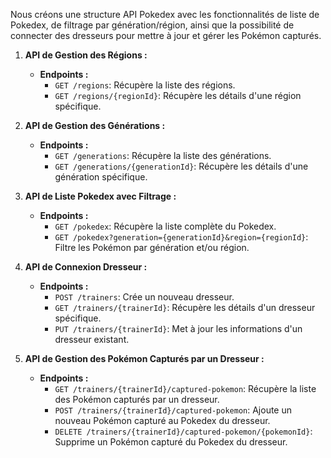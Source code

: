 Nous créons une structure API Pokedex avec les fonctionnalités de liste de Pokedex, de filtrage par génération/région, ainsi que la possibilité de connecter des dresseurs pour mettre à jour et gérer les Pokémon capturés.

1. **API de Gestion des Régions :**
   - **Endpoints :**
     - `GET /regions`: Récupère la liste des régions.
     - `GET /regions/{regionId}`: Récupère les détails d'une région spécifique.

2. **API de Gestion des Générations :**
   - **Endpoints :**
     - `GET /generations`: Récupère la liste des générations.
     - `GET /generations/{generationId}`: Récupère les détails d'une génération spécifique.

3. **API de Liste Pokedex avec Filtrage :**
   - **Endpoints :**
     - `GET /pokedex`: Récupère la liste complète du Pokedex.
     - `GET /pokedex?generation={generationId}&region={regionId}`: Filtre les Pokémon par génération et/ou région.

4. **API de Connexion Dresseur :**
   - **Endpoints :**
     - `POST /trainers`: Crée un nouveau dresseur.
     - `GET /trainers/{trainerId}`: Récupère les détails d'un dresseur spécifique.
     - `PUT /trainers/{trainerId}`: Met à jour les informations d'un dresseur existant.

5. **API de Gestion des Pokémon Capturés par un Dresseur :**
   - **Endpoints :**
     - `GET /trainers/{trainerId}/captured-pokemon`: Récupère la liste des Pokémon capturés par un dresseur.
     - `POST /trainers/{trainerId}/captured-pokemon`: Ajoute un nouveau Pokémon capturé au Pokedex du dresseur.
     - `DELETE /trainers/{trainerId}/captured-pokemon/{pokemonId}`: Supprime un Pokémon capturé du Pokedex du dresseur.
